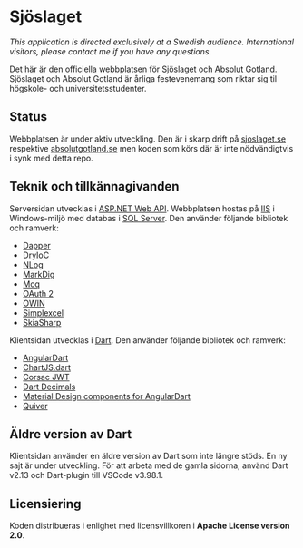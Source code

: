 Sjöslaget
=========

_This application is directed exclusively at a Swedish audience. International visitors, please
contact me if you have any questions._

Det här är den officiella webbplatsen för [Sjöslaget](https://sjoslaget.se) och [Absolut Gotland](https://absolutgotland.se). 
Sjöslaget och Absolut Gotland är årliga festevenemang som riktar sig til högskole- och universitetsstudenter.

## Status
Webbplatsen är under aktiv utveckling. Den är i skarp drift på [sjoslaget.se](https://sjoslaget.se) respektive
[absolutgotland.se](https://absolutgotland.se) men koden som körs där är inte nödvändigtvis i synk med detta repo.

## Teknik och tillkännagivanden
Serversidan utvecklas i [ASP.NET Web API](https://dotnet.microsoft.com/en-us/apps/aspnet/apis). Webbplatsen hostas på [IIS](https://www.iis.net/) i Windows-miljö med
databas i [SQL Server](https://www.microsoft.com/en-us/sql-server/sql-server-2016). Den använder följande bibliotek och ramverk:

* [Dapper](https://github.com/StackExchange/Dapper)
* [DryIoC](https://bitbucket.org/dadhi/dryioc)
* [NLog](http://nlog-project.org/)
* [MarkDig](https://github.com/xoofx/markdig)
* [Moq](https://github.com/moq/moq4)
* [OAuth 2](https://oauth.net/2/)
* [OWIN](http://owin.org/)
* [Simplexcel](https://github.com/mstum/Simplexcel)
* [SkiaSharp](https://github.com/mono/SkiaSharp)

Klientsidan utvecklas i [Dart](https://webdev.dartlang.org/). Den använder följande bibliotek och ramverk:

* [AngularDart](https://webdev.dartlang.org/angular)
* [ChartJS.dart](https://github.com/google/chartjs.dart)
* [Corsac JWT](https://github.com/corsac-dart/jwt)
* [Dart Decimals](https://pub.dartlang.org/packages/decimal)
* [Material Design components for AngularDart](https://github.com/dart-lang/angular_components)
* [Quiver](https://github.com/google/quiver-dart)

## Äldre version av Dart

Klientsidan använder en äldre version av Dart som inte längre stöds. En ny sajt är under utveckling. För att arbeta med de gamla sidorna, använd Dart v2.13 och Dart-plugin till VSCode v3.98.1.

## Licensiering
Koden distribueras i enlighet med licensvillkoren i **Apache License version 2.0**.
